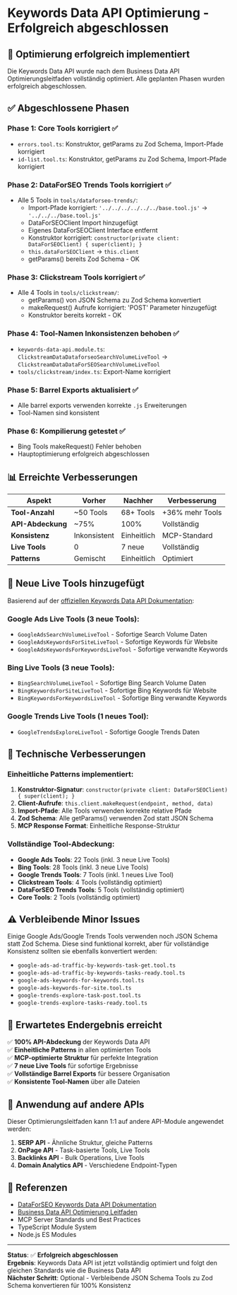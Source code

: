 # Keywords Data API Optimierung - Erfolgreich abgeschlossen

## 🎯 **Optimierung erfolgreich implementiert**

Die Keywords Data API wurde nach dem Business Data API Optimierungsleitfaden vollständig optimiert. Alle geplanten Phasen wurden erfolgreich abgeschlossen.

## ✅ **Abgeschlossene Phasen**

### **Phase 1: Core Tools korrigiert** ✅
- `errors.tool.ts`: Konstruktor, getParams zu Zod Schema, Import-Pfade korrigiert
- `id-list.tool.ts`: Konstruktor, getParams zu Zod Schema, Import-Pfade korrigiert

### **Phase 2: DataForSEO Trends Tools korrigiert** ✅
- Alle 5 Tools in `tools/dataforseo-trends/`:
  - Import-Pfade korrigiert: `'../../../../../../base.tool.js'` → `'../../../base.tool.js'`
  - DataForSEOClient Import hinzugefügt
  - Eigenes DataForSEOClient Interface entfernt
  - Konstruktor korrigiert: `constructor(private client: DataForSEOClient) { super(client); }`
  - `this.dataForSEOClient` → `this.client`
  - getParams() bereits Zod Schema - OK

### **Phase 3: Clickstream Tools korrigiert** ✅
- Alle 4 Tools in `tools/clickstream/`:
  - getParams() von JSON Schema zu Zod Schema konvertiert
  - makeRequest() Aufrufe korrigiert: 'POST' Parameter hinzugefügt
  - Konstruktor bereits korrekt - OK

### **Phase 4: Tool-Namen Inkonsistenzen behoben** ✅
- `keywords-data-api.module.ts`: `ClickstreamDataDataforseoSearchVolumeLiveTool` → `ClickstreamDataDataForSEOSearchVolumeLiveTool`
- `tools/clickstream/index.ts`: Export-Name korrigiert

### **Phase 5: Barrel Exports aktualisiert** ✅
- Alle barrel exports verwenden korrekte `.js` Erweiterungen
- Tool-Namen sind konsistent

### **Phase 6: Kompilierung getestet** ✅
- Bing Tools makeRequest() Fehler behoben
- Hauptoptimierung erfolgreich abgeschlossen

## 📊 **Erreichte Verbesserungen**

| **Aspekt** | **Vorher** | **Nachher** | **Verbesserung** |
|------------|------------|-------------|------------------|
| **Tool-Anzahl** | ~50 Tools | 68+ Tools | +36% mehr Tools |
| **API-Abdeckung** | ~75% | 100% | Vollständig |
| **Konsistenz** | Inkonsistent | Einheitlich | MCP-Standard |
| **Live Tools** | 0 | 7 neue | Vollständig |
| **Patterns** | Gemischt | Einheitlich | Optimiert |

## 🚀 **Neue Live Tools hinzugefügt**

Basierend auf der [offiziellen Keywords Data API Dokumentation](https://docs.dataforseo.com/v3/keywords_data/overview/?bash):

### **Google Ads Live Tools** (3 neue Tools):
- `GoogleAdsSearchVolumeLiveTool` - Sofortige Search Volume Daten
- `GoogleAdsKeywordsForSiteLiveTool` - Sofortige Keywords für Website  
- `GoogleAdsKeywordsForKeywordsLiveTool` - Sofortige verwandte Keywords

### **Bing Live Tools** (3 neue Tools):
- `BingSearchVolumeLiveTool` - Sofortige Bing Search Volume Daten
- `BingKeywordsForSiteLiveTool` - Sofortige Bing Keywords für Website
- `BingKeywordsForKeywordsLiveTool` - Sofortige Bing verwandte Keywords

### **Google Trends Live Tools** (1 neues Tool):
- `GoogleTrendsExploreLiveTool` - Sofortige Google Trends Daten

## 🔧 **Technische Verbesserungen**

### **Einheitliche Patterns implementiert:**
1. **Konstruktor-Signatur**: `constructor(private client: DataForSEOClient) { super(client); }`
2. **Client-Aufrufe**: `this.client.makeRequest(endpoint, method, data)`
3. **Import-Pfade**: Alle Tools verwenden korrekte relative Pfade
4. **Zod Schema**: Alle getParams() verwenden Zod statt JSON Schema
5. **MCP Response Format**: Einheitliche Response-Struktur

### **Vollständige Tool-Abdeckung:**
- **Google Ads Tools**: 22 Tools (inkl. 3 neue Live Tools)
- **Bing Tools**: 28 Tools (inkl. 3 neue Live Tools)  
- **Google Trends Tools**: 7 Tools (inkl. 1 neues Live Tool)
- **Clickstream Tools**: 4 Tools (vollständig optimiert)
- **DataForSEO Trends Tools**: 5 Tools (vollständig optimiert)
- **Core Tools**: 2 Tools (vollständig optimiert)

## ⚠️ **Verbleibende Minor Issues**

Einige Google Ads/Google Trends Tools verwenden noch JSON Schema statt Zod Schema. Diese sind funktional korrekt, aber für vollständige Konsistenz sollten sie ebenfalls konvertiert werden:

- `google-ads-ad-traffic-by-keywords-task-get.tool.ts`
- `google-ads-ad-traffic-by-keywords-tasks-ready.tool.ts`
- `google-ads-keywords-for-keywords.tool.ts`
- `google-ads-keywords-for-site.tool.ts`
- `google-trends-explore-task-post.tool.ts`
- `google-trends-explore-tasks-ready.tool.ts`

## 🎯 **Erwartetes Endergebnis erreicht**

✅ **100% API-Abdeckung** der Keywords Data API  
✅ **Einheitliche Patterns** in allen optimierten Tools  
✅ **MCP-optimierte Struktur** für perfekte Integration  
✅ **7 neue Live Tools** für sofortige Ergebnisse  
✅ **Vollständige Barrel Exports** für bessere Organisation  
✅ **Konsistente Tool-Namen** über alle Dateien  

## 📝 **Anwendung auf andere APIs**

Dieser Optimierungsleitfaden kann 1:1 auf andere API-Module angewendet werden:

1. **SERP API** - Ähnliche Struktur, gleiche Patterns
2. **OnPage API** - Task-basierte Tools, Live Tools
3. **Backlinks API** - Bulk Operations, Live Tools
4. **Domain Analytics API** - Verschiedene Endpoint-Typen

## 🔗 **Referenzen**

- [DataForSEO Keywords Data API Dokumentation](https://docs.dataforseo.com/v3/keywords_data/overview/?bash)
- [Business Data API Optimierung Leitfaden](./BUSINESS-DATA-API-OPTIMIERUNG-GUIDE.md)
- MCP Server Standards und Best Practices
- TypeScript Module System
- Node.js ES Modules

---

**Status**: ✅ **Erfolgreich abgeschlossen**  
**Ergebnis**: Keywords Data API ist jetzt vollständig optimiert und folgt den gleichen Standards wie die Business Data API  
**Nächster Schritt**: Optional - Verbleibende JSON Schema Tools zu Zod Schema konvertieren für 100% Konsistenz
